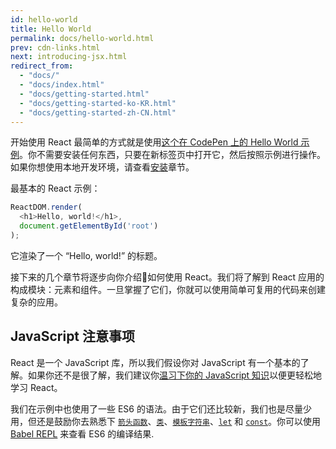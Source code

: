 ```yaml
---
id: hello-world
title: Hello World
permalink: docs/hello-world.html
prev: cdn-links.html
next: introducing-jsx.html
redirect_from:
  - "docs/"
  - "docs/index.html"
  - "docs/getting-started.html"
  - "docs/getting-started-ko-KR.html"
  - "docs/getting-started-zh-CN.html"
---
```


开始使用 React 最简单的方式就是使用[这个在 CodePen 上的 Hello World 示例](codepen://hello-world)。你不需要安装任何东西，只要在新标签页中打开它，然后按照示例进行操作。如果你想使用本地开发环境，请查看[安装](/docs/try-react.html)章节。

最基本的 React 示例：

```js
ReactDOM.render(
  <h1>Hello, world!</h1>,
  document.getElementById('root')
);
```

它渲染了一个 “Hello, world!” 的标题。

接下来的几个章节将逐步向你介绍如何使用 React。我们将了解到 React 应用的构成模块：元素和组件。一旦掌握了它们，你就可以使用简单可复用的代码来创建复杂的应用。

## JavaScript 注意事项

React 是一个 JavaScript 库，所以我们假设你对 JavaScript 有一个基本的了解。如果你还不是很了解，我们建议你[温习下你的 JavaScript 知识](https://developer.mozilla.org/en-US/docs/Web/JavaScript/A_re-introduction_to_JavaScript)以便更轻松地学习 React。

我们在示例中也使用了一些 ES6 的语法。由于它们还比较新，我们也是尽量少用，但还是鼓励你去熟悉下 [`箭头函数`](https://developer.mozilla.org/en-US/docs/Web/JavaScript/Reference/Functions/Arrow_functions)、[`类`](https://developer.mozilla.org/en-US/docs/Web/JavaScript/Reference/Classes)、[`模板字符串`](https://developer.mozilla.org/en/docs/Web/JavaScript/Reference/Template_literals)、[`let`](https://developer.mozilla.org/en-US/docs/Web/JavaScript/Reference/Statements/let) 和 [`const`](https://developer.mozilla.org/en-US/docs/Web/JavaScript/Reference/Statements/const)。你可以使用 [Babel REPL](babel://es5-syntax-example) 来查看 ES6 的编译结果.
